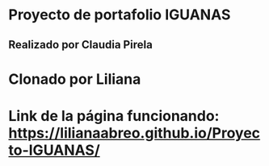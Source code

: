 # Proyecto de portafolio IGUANAS

## Realizado por Claudia Pirela

# Clonado por Liliana

# Link de la página funcionando: https://lilianaabreo.github.io/Proyecto-IGUANAS/
